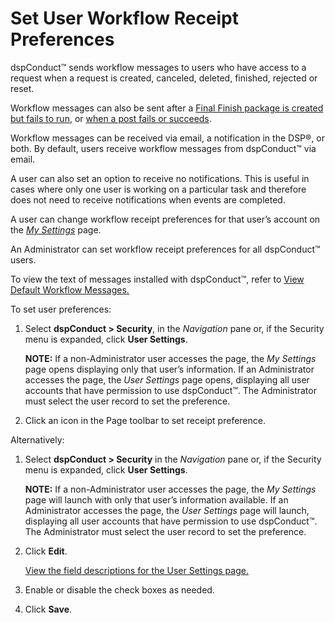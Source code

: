 # Set User Workflow Receipt Preferences

dspConduct™ sends workflow messages to users who have access to a
request when a request is created, canceled, deleted, finished, rejected
or reset.

Workflow messages can also be sent after a [Final Finish package is
created but fails to
run](Send_Workflow_Notifications_when_a_Final_Finish_Package_Fails.htm),
or [when a post fails or
succeeds](Send_Workflow_Notifications_when_a_Post_Fails_or_Succeeds.htm).

Workflow messages can be received via email, a notification in the DSP®,
or both. By default, users receive workflow messages from dspConduct™
via email.

A user can also set an option to receive no notifications. This is
useful in cases where only one user is working on a particular task and
therefore does not need to receive notifications when events are
completed.

A user can change workflow receipt preferences for that user’s account
on the *[My Settings](../Page_Desc/My_Settings.htm)* page.

An Administrator can set workflow receipt preferences for all
dspConduct™ users.

To view the text of messages installed with dspConduct™, refer to [View
Default Workflow Messages.](View_Default_Workflow_Messages.htm)

To set user preferences:

1.  Select **dspConduct \> Security**, in the *Navigation* pane or, if
    the Security menu is expanded, click **User Settings**.
    
    **NOTE:** If a non-Administrator user accesses the page, the *My
    Settings* page opens displaying only that user’s information. If an
    Administrator accesses the page, the *User Settings* page opens,
    displaying all user accounts that have permission to use
    dspConduct™. The Administrator must select the user record to set
    the preference.

2.  Click an icon in the Page toolbar to set receipt preference.

Alternatively:

1.  Select **dspConduct \> Security** in the *Navigation* pane or, if
    the Security menu is expanded, click **User Settings**.
    
    **NOTE:** If a non-Administrator user accesses the page, the *My
    Settings* page will launch with only that user’s information
    available. If an Administrator accesses the page, the *User
    Settings* page will launch, displaying all user accounts that have
    permission to use dspConduct™. The Administrator must select the
    user record to set the preference.

2.  Click <span style="font-weight: bold;">Edit</span>.
    
    [View the field descriptions for the User Settings
    page.](../Page_Desc/User_Settings_H.htm)

3.  Enable or disable the check boxes as needed.

4.  Click <span style="font-weight: bold;">Save</span>.
